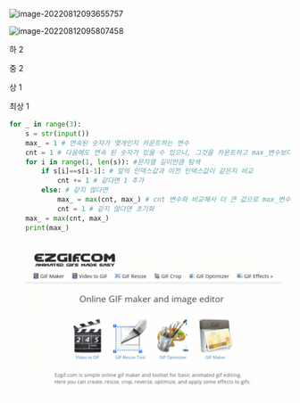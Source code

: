 ![image-20220812093655757](0812_모의코테.assets/image-20220812093655757.png)

![image-20220812095807458](0812_모의코테.assets/image-20220812095807458.png)

하 2

중 2

상 1

최상 1

```python
for _ in range(3):
    s = str(input())
    max_ = 1 # 연속된 숫자가 몇개인지 카운트하는 변수
    cnt = 1 # 다음에도 연속 된 숫자가 있을 수 있으니, 그것을 카운트하고 max_변수보다 작다면 아래 조건에서처럼 1로 초기화
    for i in range(1, len(s)): #문자열 길이만큼 탐색
        if s[i]==s[i-1]: # 앞의 인덱스값과 이전 인덱스값이 같은지 비교
            cnt += 1 # 같다면 1 추가
        else: # 같지 않다면
            max_ = max(cnt, max_) # cnt 변수와 비교해서 더 큰 값으로 max_변수 갱신
            cnt = 1 # 같지 않다면 초기화
    max_ = max(cnt, max_)
    print(max_)
```

![image-20221226141546826](Image/image-20221226141546826.png)
